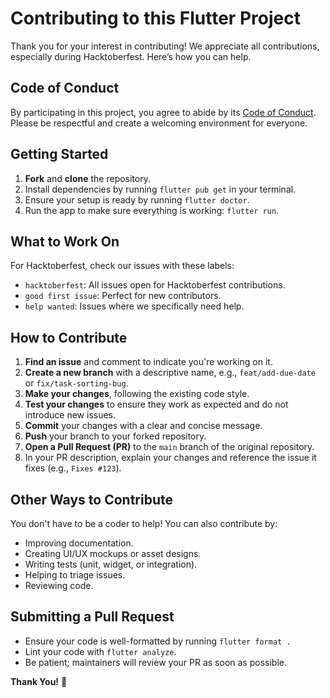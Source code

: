 # Contributing to this Flutter Project

Thank you for your interest in contributing! We appreciate all contributions, especially during Hacktoberfest. Here’s how you can help.

## Code of Conduct
By participating in this project, you agree to abide by its [Code of Conduct](CODE_OF_CONDUCT.md). Please be respectful and create a welcoming environment for everyone.

## Getting Started
1.  **Fork** and **clone** the repository.
2.  Install dependencies by running `flutter pub get` in your terminal.
3.  Ensure your setup is ready by running `flutter doctor`.
4.  Run the app to make sure everything is working: `flutter run`.

## What to Work On
For Hacktoberfest, check our issues with these labels:
*   `hacktoberfest`: All issues open for Hacktoberfest contributions.
*   `good first issue`: Perfect for new contributors.
*   `help wanted`: Issues where we specifically need help.

## How to Contribute
1.  **Find an issue** and comment to indicate you're working on it.
2.  **Create a new branch** with a descriptive name, e.g., `feat/add-due-date` or `fix/task-sorting-bug`.
3.  **Make your changes**, following the existing code style.
4.  **Test your changes** to ensure they work as expected and do not introduce new issues.
5.  **Commit** your changes with a clear and concise message.
6.  **Push** your branch to your forked repository.
7.  **Open a Pull Request (PR)** to the `main` branch of the original repository.
8.  In your PR description, explain your changes and reference the issue it fixes (e.g., `Fixes #123`).

## Other Ways to Contribute
You don't have to be a coder to help! You can also contribute by:
*   Improving documentation.
*   Creating UI/UX mockups or asset designs.
*   Writing tests (unit, widget, or integration).
*   Helping to triage issues.
*   Reviewing code.

## Submitting a Pull Request
*   Ensure your code is well-formatted by running `flutter format .`
*   Lint your code with `flutter analyze`.
*   Be patient; maintainers will review your PR as soon as possible.

**Thank You!** 🎉
